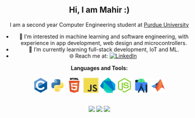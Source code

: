 <center>

## Hi, I am Mahir :)

I am a second year Computer Engineering student at [Purdue University](https://www.purdue.edu/)
- 👀 I’m interested in machine learning and software engineering, with experience in app development, web design and microcontrollers.
- 🌱 I’m currently learning full-stack development, IoT and ML.
- 🌐 Reach me at: <a href="https://www.linkedin.com/in/shahmdmahir03/"><img src="https://img.shields.io/badge/linkedin-%230077B5.svg?&style=for-the-badge&logo=linkedin&logoColor=white" alt="LinkedIn" width="75px" /></a>&nbsp;


<b>Languages and Tools:</b>
<br>
<br>
<img src="https://raw.githubusercontent.com/devicons/devicon/master/icons/c/c-original.svg" alt="c" width="40" height="40"/>
<img src="https://raw.githubusercontent.com/devicons/devicon/master/icons/python/python-original.svg" alt="python" width="40" height="40"/>
<img src="https://raw.githubusercontent.com/devicons/devicon/master/icons/html5/html5-original-wordmark.svg" alt="html5" width="40" height="40"/>
<img src="https://raw.githubusercontent.com/devicons/devicon/master/icons/javascript/javascript-original.svg" alt="javascript" width="40" height="40"/>
<img src="https://raw.githubusercontent.com/devicons/devicon/master/icons/dart/dart-original.svg" alt="dart" width="40" height="40"/>
<img src="https://raw.githubusercontent.com/devicons/devicon/master/icons/nodejs/nodejs-original.svg" alt="nodejs" width="40" height="40"/>
<img src="https://raw.githubusercontent.com/devicons/devicon/master/icons/androidstudio/androidstudio-original.svg" alt="androidstudio" width="40" height="40"/>
<img src="https://raw.githubusercontent.com/devicons/devicon/master/icons/matlab/matlab-original.svg" alt="matlab" width="40" height="40"/>
<br>
<br>


<p align = "center">
  <img src = "https://github-readme-stats.vercel.app/api?username=shah527&show_icons=true&theme=nightowl&hide_border=true" width = 400>
  <img src = "https://github-readme-streak-stats.herokuapp.com?user=shah527&theme=nightowl&hide_border=true" width = 400>
  <img src = "https://github-readme-stats.vercel.app/api/top-langs/?username=shah527&layout=compact&hide_border=true&hide=html,css&theme=nightowl&langs_count=6" width = 400>
</p>

</center>
